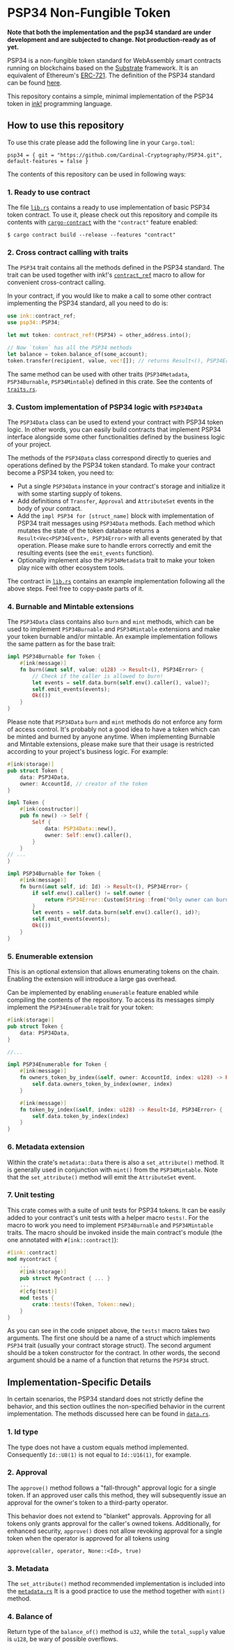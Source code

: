 # PSP34 Non-Fungible Token

**Note that both the implementation and the psp34 standard are under development and are subjected to change. Not production-ready as of yet.**

PSP34 is a non-fungible token standard for WebAssembly smart contracts running on blockchains based on the [Substrate][substrate] framework. It is an equivalent of Ethereum's [ERC-721][erc721]. The definition of the PSP34 standard can be found [here][psp34].

This repository contains a simple, minimal implementation of the PSP34 token in [ink!][ink] programming language.

## How to use this repository

To use this crate please add the following line in your `Cargo.toml`:
```
psp34 = { git = "https://github.com/Cardinal-Cryptography/PSP34.git", default-features = false }
```

The contents of this repository can be used in following ways:

### 1. Ready to use contract

The file [`lib.rs`][lib] contains a ready to use implementation of basic PSP34 token contract. To use it, please check out this repository and compile its contents with [`cargo-contract`][cargo-contract] with the `"contract"` feature enabled:
```
$ cargo contract build --release --features "contract"
```
### 2. Cross contract calling with traits

The `PSP34` trait contains all the methods defined in the PSP34 standard. The trait can be used together with ink!'s [`contract_ref`][contract_ref] macro to allow for convenient cross-contract calling.

In your contract, if you would like to make a call to some other contract implementing the PSP34 standard, all you need to do is:
```rust
use ink::contract_ref;
use psp34::PSP34;

let mut token: contract_ref!(PSP34) = other_address.into();

// Now `token` has all the PSP34 methods
let balance = token.balance_of(some_account);
token.transfer(recipient, value, vec![]); // returns Result<(), PSP34Error>
```

The same method can be used with other traits (`PSP34Metadata`, `PSP34Burnable`, `PSP34Mintable`) defined in this crate. See the contents of [`traits.rs`][traits].


### 3. Custom implementation of PSP34 logic with `PSP34Data`

The `PSP34Data` class can be used to extend your contract with PSP34 token logic. In other words, you can easily build contracts that implement PSP34 interface alongside some other functionalities defined by the business logic of your project.

The methods of the `PSP34Data` class correspond directly to queries and operations defined by the PSP34 token standard. To make your contract become a PSP34 token, you need to:
 - Put a single `PSP34Data` instance in your contract's storage and initialize it with some starting supply of tokens.
 - Add definitions of `Transfer`, `Approval` and `AttributeSet` events in the body of your contract.
 - Add the `impl PSP34 for [struct_name]` block with implementation of PSP34 trait messages using `PSP34Data` methods. Each method which mutates the state of the token database returns a `Result<Vec<PSP34Event>, PSP34Error>` with all events generated by that operation. Please make sure to handle errors correctly and emit the resulting events (see the `emit_events` function).
 - Optionally implement also the `PSP34Metadata` trait to make your token play nice with other ecosystem tools.

The contract in [`lib.rs`][lib] contains an example implementation following all the above steps. Feel free to copy-paste parts of it.

### 4. Burnable and Mintable extensions

The `PSP34Data` class contains also `burn` and `mint` methods, which can be used to implement `PSP34Burnable` and `PSP34Mintable` extensions and make your token burnable and/or mintable. An example implementation follows the same pattern as for the base trait:
```rust
impl PSP34Burnable for Token {
    #[ink(message)]
    fn burn(&mut self, value: u128) -> Result<(), PSP34Error> {
        // Check if the caller is allowed to burn!
        let events = self.data.burn(self.env().caller(), value)?;
        self.emit_events(events);
        Ok(())
    }
}
```
Please note that `PSP34Data` `burn` and `mint` methods do not enforce any form of access control. It's probably not a good idea to have a token which can be minted and burned by anyone anytime. When implementing Burnable and Mintable extensions, please make sure that their usage is restricted according to your project's business logic. For example:
```rust
#[ink(storage)]
pub struct Token {
    data: PSP34Data,
    owner: AccountId, // creator of the token
}

impl Token {
    #[ink(constructor)]
    pub fn new() -> Self {
        Self {
            data: PSP34Data::new(),
            owner: Self::env().caller(),
        }
    }
// ...
}

impl PSP34Burnable for Token {
    #[ink(message)]
    fn burn(&mut self, id: Id) -> Result<(), PSP34Error> {
        if self.env().caller() != self.owner {
            return PSP34Error::Custom(String::from("Only owner can burn"));
        }
        let events = self.data.burn(self.env().caller(), id)?;
        self.emit_events(events);
        Ok(())
    }
}
```

### 5. Enumerable extension

This is an optional extension that allows enumerating tokens on the chain. Enabling the extension will introduce a large gas overhead.

Can be implemented by enabling `enumerable` feature enabled while compiling the contents of the repository. To access its messages simply implement the `PSP34Enumerable` trait for your token:
```rust
#[ink(storage)]
pub struct Token {
    data: PSP34Data,
}

//...

impl PSP34Enumerable for Token {
    #[ink(message)]
    fn owners_token_by_index(&self, owner: AccountId, index: u128) -> Result<Id, PSP34Error> {
        self.data.owners_token_by_index(owner, index)
    }

    #[ink(message)]
    fn token_by_index(&self, index: u128) -> Result<Id, PSP34Error> {
        self.data.token_by_index(index)
    }
}
```

### 6. Metadata extension

Within the crate's `metadata::Data` there is also a `set_attribute()` method. It is generally used in conjunction with `mint()` from the `PSP34Mintable`. Note that the `set_attribute()` method will emit the `AttributeSet` event.

### 7. Unit testing

This crate comes with a suite of unit tests for PSP34 tokens. It can be easily added to your contract's unit tests with a helper macro `tests!`. For the macro to work you need to implement `PSP34Burnable` and `PSP34Mintable` traits. The macro should be invoked inside the main contract's module (the one annotated with `#[ink::contract]`):
```rust
#[ink::contract]
mod mycontract {
    ...
    #[ink(storage)]
    pub struct MyContract { ... }
    ...
    #[cfg(test)]
    mod tests { 
        crate::tests!(Token, Token::new);
    }
}
```
As you can see in the code snippet above, the `tests!` macro takes two arguments. The first one should be a name of a struct which implements `PSP34` trait (usually your contract storage struct). The second argument should be a token constructor for the contract. In other words, the second argument should be a name of a function that returns the `PSP34` struct.

## Implementation-Specific Details

In certain scenarios, the PSP34 standard does not strictly define the behavior, and this section outlines the non-specified behavior in the current implementation. The methods discussed here can be found in [`data.rs`][data].

### 1. Id type

The type does not have a custom equals method implemented. Consequently `Id::U8(1)` is not equal to `Id::U16(1)`, for example.

### 2. Approval

The `approve()` method follows a "fall-through" approval logic for a single token. If an approved user calls this method, they will subsequently issue an approval for the owner's token to a third-party operator.

This behavior does not extend to "blanket" approvals. Approving for all tokens only grants approval for the caller's owned tokens. Additionally, for enhanced security, `approve()` does not allow revoking approval for a single token when the operator is approved for all tokens using 
```
approve(caller, operator, None::<Id>, true)
```

### 3. Metadata

The `set_attribute()` method recommended implementation is included into the [`metadata.rs`][metadata]
It is a good practice to use the method together with `mint()` method.

### 4. Balance of

Return type of the `balance_of()` method is `u32`, while the `total_supply` value is `u128`, be wary of possible overflows.

[data]: ./data.rs
[lib]: ./lib.rs
[traits]: ./traits.rs
[ink]: https://use.ink
[metadata]: ./metadata.rs
[substrate]: https://substrate.io
[cargo-contract]: https://github.com/paritytech/cargo-contract
[erc721]: https://ethereum.org/en/developers/docs/standards/tokens/erc-721/
[psp34]: https://github.com/w3f/PSPs/blob/master/PSPs/psp-34.md
[contract_ref]: https://paritytech.github.io/ink/ink/macro.contract_ref.html